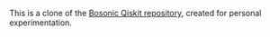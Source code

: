 This is a clone of the [Bosonic Qiskit repository](https://github.com/C2QA/bosonic-qiskit), created for personal experimentation.
